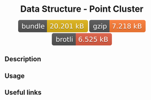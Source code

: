 <h1 style="text-align: center;">
  <div align="center">Data Structure - Point Cluster</div>
</h1>

<p align="center">
  <img src="../../assets/badges/pointCluster-file.svg" alt="pointCluster-file-ts">
  <img src="../../assets/badges/pointCluster-gzip.svg" alt="pointCluster-gzip-ts">
  <img src="../../assets/badges/pointCluster-brotli.svg" alt="pointCluster-brotli-ts">
</p>

## Description

## Usage

## Useful links
